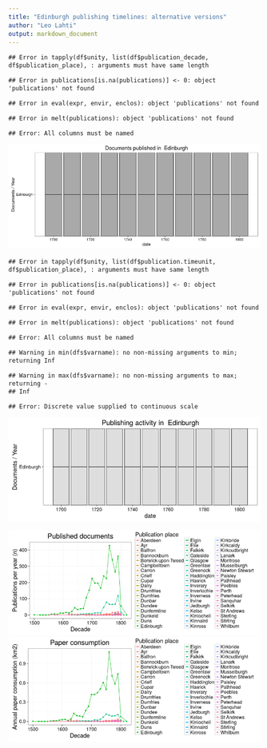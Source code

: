 ```yaml
---
title: "Edinburgh publishing timelines: alternative versions"
author: "Leo Lahti"
output: markdown_document
---
```








```
## Error in tapply(df$unity, list(df$publication_decade, df$publication_place), : arguments must have same length
```

```
## Error in publications[is.na(publications)] <- 0: object 'publications' not found
```

```
## Error in eval(expr, envir, enclos): object 'publications' not found
```

```
## Error in melt(publications): object 'publications' not found
```

```
## Error: All columns must be named
```

![plot of chunk EdinburghPubs](figure/EdinburghPubs-1.png)

```
## Error in tapply(df$unity, list(df$publication.timeunit, df$publication_place), : arguments must have same length
```

```
## Error in publications[is.na(publications)] <- 0: object 'publications' not found
```

```
## Error in eval(expr, envir, enclos): object 'publications' not found
```

```
## Error in melt(publications): object 'publications' not found
```

```
## Error: All columns must be named
```

```
## Warning in min(dfs$varname): no non-missing arguments to min; returning Inf
```

```
## Warning in max(dfs$varname): no non-missing arguments to max; returning -
## Inf
```

```
## Error: Discrete value supplied to continuous scale
```

![plot of chunk EdinburghPubs](figure/EdinburghPubs-2.png)



![plot of chunk Edinburgh2](figure/Edinburgh2-1.png)![plot of chunk Edinburgh2](figure/Edinburgh2-2.png)
